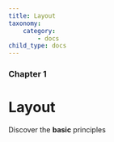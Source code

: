 ```yaml
---
title: Layout
taxonomy:
    category:
        - docs
child_type: docs
---
```


### Chapter 1

# Layout

Discover the **basic** principles
